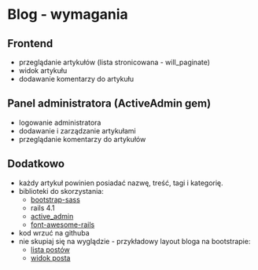 # Blog - wymagania

## Frontend

* przeglądanie artykułów (lista stronicowana - will_paginate)
* widok artykułu
* dodawanie komentarzy do artykułu

## Panel administratora (ActiveAdmin gem)

* logowanie administratora
* dodawanie i zarządzanie artykułami
* przeglądanie komentarzy do artykułów

## Dodatkowo

* każdy artykuł powinien posiadać nazwę, treść, tagi i kategorię. 
* biblioteki do skorzystania:
	* [bootstrap-sass](https://github.com/twbs/bootstrap-sass)
	* rails 4.1
	* [active_admin](http://activeadmin.info/)
	* [font-awesome-rails](https://github.com/bokmann/font-awesome-rails)
* kod wrzuć na githuba
* nie skupiaj się na wyglądzie - przykładowy layout bloga na bootstrapie:
	* [lista postów](http://startbootstrap.com/blog-home)
	* [widok posta](http://startbootstrap.com/blog-post)
